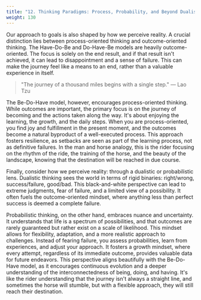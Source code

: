 ```yaml
---
title: "12. Thinking Paradigms: Process, Probability, and Beyond Dualism"
weight: 130
---
```


Our approach to goals is also shaped by how we perceive reality. A crucial distinction lies between process-oriented thinking and outcome-oriented thinking. The Have-Do-Be and Do-Have-Be models are heavily outcome-oriented. The focus is solely on the end result, and if that result isn't achieved, it can lead to disappointment and a sense of failure. This can make the journey feel like a means to an end, rather than a valuable experience in itself.

> "The journey of a thousand miles begins with a single step."
— Lao Tzu

The Be-Do-Have model, however, encourages process-oriented thinking. While outcomes are important, the primary focus is on the journey of becoming and the actions taken along the way. It's about enjoying the learning, the growth, and the daily steps. When you are process-oriented, you find joy and fulfillment in the present moment, and the outcomes become a natural byproduct of a well-executed process. This approach fosters resilience, as setbacks are seen as part of the learning process, not as definitive failures. In the man and horse analogy, this is the rider focusing on the rhythm of the ride, the training of the horse, and the beauty of the landscape, knowing that the destination will be reached in due course.

Finally, consider how we perceive reality: through a dualistic or probabilistic lens. Dualistic thinking sees the world in terms of rigid binaries: right/wrong, success/failure, good/bad. This black-and-white perspective can lead to extreme judgments, fear of failure, and a limited view of a possibility. It often fuels the outcome-oriented mindset, where anything less than perfect success is deemed a complete failure.

Probabilistic thinking, on the other hand, embraces nuance and uncertainty. It understands that life is a spectrum of possibilities, and that outcomes are rarely guaranteed but rather exist on a scale of likelihood. This mindset allows for flexibility, adaptation, and a more realistic approach to challenges. Instead of fearing failure, you assess probabilities, learn from experiences, and adjust your approach. It fosters a growth mindset, where every attempt, regardless of its immediate outcome, provides valuable data for future endeavors. This perspective aligns beautifully with the Be-Do-Have model, as it encourages continuous evolution and a deeper understanding of the interconnectedness of being, doing, and having. It's like the rider understanding that the journey isn't always a straight line, and sometimes the horse will stumble, but with a flexible approach, they will still reach their destination.
